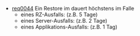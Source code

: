   * [req0044](https://github.com/DomainDrivenArchitecture/ddaRequirement/blob/master/de/requirements/req0044.md) Ein Restore im dauert höchstens im Falle 
    * eines RZ-Ausfalls: (z.B. 5 Tage)
    * eines Server-Ausfalls: (z.B. 2 Tage)
    * eines Applikations-Ausfalls: (z.B. 1 Tag)
